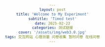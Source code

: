 ```yaml
---
layout: post
title: 'Welcome to My Experiment'
subtitle: 'Timed test'
date: 2025-02-23
categories: 测试链接
cover: '/assets/img/web3.0.jpg'
tags: 交互网站 心理测量 问卷收集 暂时问卷 在线问卷
---
```

<html lang="en">
<head>
    <meta charset="UTF-8">
    <meta name="viewport" content="width=device-width, initial-scale=1.0">
    <title>Welcome to My Experiment</title>
    <style>
        body {
            font-family: Arial, sans-serif;
            text-align: center;
            padding: 50px;
        }

        .start-button {
            background-color: green;
            color: black;
            padding: 15px 30px;
            font-size: 20px;
            border: none;
            cursor: pointer;
            border-radius: 5px;
        }

        .start-button:hover {
            background-color: darkgreen;
        }
    </style>
</head>
<body>

    <h1>Welcome to My Experiment</h1>
    <p>Please read and respond to the following statement carefully.
You are invited to participate in a research study about economic knowledge. The purpose of this study is to
explore people's understanding of the inflation rate. lf you agree to participate in this study, you will be asked to complete an online survey. The survey will take
approximately 8~15 minutes to complete and will include a short training section. You will be asked to answer all of the questions based on your experience. Your participation in this study is entirely voluntary. You may choose not to participate or to withdraw from the study at any time without any penalty or loss of benefits to which you are otherwise entitled. There are no anticipated risks
associated with participating in this study. Your responses will be kept anonymous and confidential. All data collected will be used solely for research purposes. Your identity will not be linked to your responses, and any identifying
information will not be collected. By clicking on the buttons below, you acknowledge that you have read and
understand the information provided above, and you voluntarily agree to participate in this study.</p>

    <button class="start-button" onclick="startExperiment()">Start</button>

    <script>
        function startExperiment() {
            const links = [
                "https://test4.dittoshop.cn/",
                "https://test3.dittoshop.cn/",
                "https://test2.dittoshop.cn/",
                "https://test1.dittoshop.cn/",
                "https://test.dittoshop.cn/"
            ];

            // Randomly pick one link from the list
            const randomLink = links[Math.floor(Math.random() * links.length)];

            // Redirect to the selected link
            window.location.href = randomLink;
        }
    </script>

</body>
</html>
